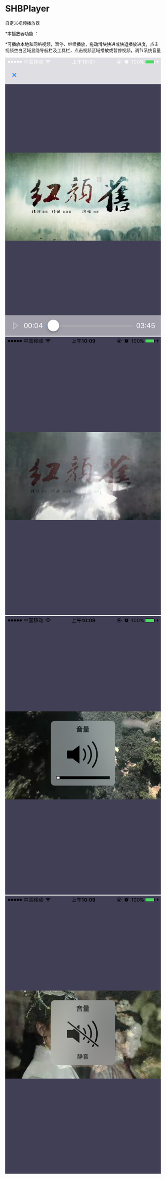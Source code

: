 # SHBPlayer
自定义视频播放器

*本播放器功能 ：

*可播放本地和网络视频，暂停、继续播放，拖动滑块快进或快退播放进度，点击视频空白区域显隐导航栏及工具栏，点击视频区域播放或暂停视频，调节系统音量

![](https://github.com/jiutianhuanpei/CustomPlayerController/raw/master/AVPlayerDemo/ScreenShots/1.png)
![](https://github.com/jiutianhuanpei/CustomPlayerController/raw/master/AVPlayerDemo/ScreenShots/2.png)
![](https://github.com/jiutianhuanpei/CustomPlayerController/raw/master/AVPlayerDemo/ScreenShots/3.png)
![](https://github.com/jiutianhuanpei/CustomPlayerController/raw/master/AVPlayerDemo/ScreenShots/4.png)


